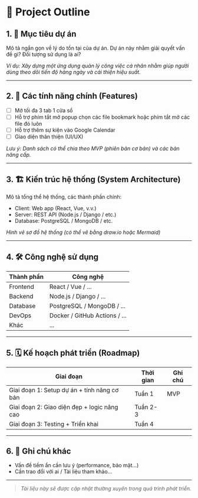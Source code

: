 # 📘 Project Outline

## 1. 🎯 Mục tiêu dự án
Mô tả ngắn gọn về lý do tồn tại của dự án. Dự án này nhằm giải quyết vấn đề gì? Đối tượng sử dụng là ai?

_Ví dụ: Xây dựng một ứng dụng quản lý công việc cá nhân nhằm giúp người dùng theo dõi tiến độ hàng ngày và cải thiện hiệu suất._

---

## 2. 🧩 Các tính năng chính (Features)
- [ ] Mở tối đa 3 tab 1 cửa sổ
- [ ] Hỗ trợ phím tắt mở popup chọn các file bookmark hoặc phím tắt mở các file đó luôn
- [ ] Hỗ trợ thêm sự kiện vào Google Calendar
- [ ] Giao diện thân thiện (UI/UX)

*Lưu ý: Danh sách có thể chia theo MVP (phiên bản cơ bản) và các bản nâng cấp.*

---

## 3. 🏗️ Kiến trúc hệ thống (System Architecture)
Mô tả tổng thể hệ thống, các thành phần chính:

- Client: Web app (React, Vue, v.v.)
- Server: REST API (Node.js / Django / etc.)
- Database: PostgreSQL / MongoDB / etc.

_Hình vẽ sơ đồ hệ thống (có thể vẽ bằng draw.io hoặc Mermaid)_

---

## 4. 🛠️ Công nghệ sử dụng
| Thành phần | Công nghệ |
|------------|-----------|
| Frontend   | React / Vue / ... |
| Backend    | Node.js / Django / ... |
| Database   | PostgreSQL / MongoDB / ... |
| DevOps     | Docker / GitHub Actions / ... |
| Khác       | ... |

---

## 5. 🗓️ Kế hoạch phát triển (Roadmap)
| Giai đoạn | Thời gian | Ghi chú |
|-----------|-----------|--------|
| Giai đoạn 1: Setup dự án + tính năng cơ bản | Tuần 1 | MVP |
| Giai đoạn 2: Giao diện đẹp + logic nâng cao | Tuần 2-3 | |
| Giai đoạn 3: Testing + Triển khai | Tuần 4 | |

---

## 6. 📎 Ghi chú khác
- Vấn đề tiềm ẩn cần lưu ý (performance, bảo mật...)
- Cần trao đổi với ai / Tài liệu tham khảo...

---

> _Tài liệu này sẽ được cập nhật thường xuyên trong quá trình phát triển._
